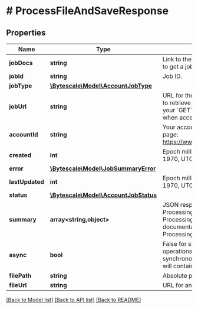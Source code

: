 # # ProcessFileAndSaveResponse

## Properties

Name | Type | Description | Notes
------------ | ------------- | ------------- | -------------
**jobDocs** | **string** | Link to the documentation that describes how to get a job&#39;s status from its job ID. |
**jobId** | **string** | Job ID. |
**jobType** | [**\Bytescale\Model\AccountJobType**](AccountJobType.md) |  |
**jobUrl** | **string** | URL for the job&#39;s status.  You can &#x60;GET&#x60; this URL to retrieve the job&#39;s status.  You must authorize your &#x60;GET&#x60; request with a &#x60;&#x60;&#x60;secret_*&#x60;&#x60;&#x60; API key when accessing the URL. |
**accountId** | **string** | Your account ID.  This is visible on the settings page:  https://www.bytescale.com/dashboard/settings |
**created** | **int** | Epoch milliseconds (since midnight 1 January 1970, UTC). |
**error** | [**\Bytescale\Model\JobSummaryError**](JobSummaryError.md) |  |
**lastUpdated** | **int** | Epoch milliseconds (since midnight 1 January 1970, UTC). |
**status** | [**\Bytescale\Model\AccountJobStatus**](AccountJobStatus.md) |  |
**summary** | **array<string,object>** | JSON response returned by certain File Processing APIs.  Structure varies between File Processing APIs (please see the documentation of each individual File Processing API). |
**async** | **bool** | False for synchronous file processing operations (e.g. image processing).  For synchronous operations, the response body will contain links to the transformed file. |
**filePath** | **string** | Absolute path to a file. Begins with a &#x60;/&#x60;. |
**fileUrl** | **string** | URL for an http(s) resource. |

[[Back to Model list]](../../README.md#models) [[Back to API list]](../../README.md#endpoints) [[Back to README]](../../README.md)
